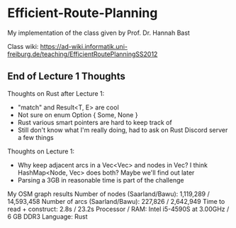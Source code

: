 # Efficient-Route-Planning
My implementation of the class given by Prof. Dr. Hannah Bast

Class wiki: https://ad-wiki.informatik.uni-freiburg.de/teaching/EfficientRoutePlanningSS2012

## End of Lecture 1 Thoughts

Thoughts on Rust after Lecture 1:
- "match" and Result<T, E> are cool
- Not sure on enum Option { Some, None }  
- Rust various smart pointers are hard to keep track of
- Still don't know what I'm really doing, had to ask on Rust Discord server a few things

Thoughts on Lecture 1:
- Why keep adjacent arcs in a Vec<Vec<Arc>> and nodes in Vec<Node>?  I think HashMap<Node, Vec<Arc>> does both?  Maybe we'll find out later
- Parsing a 3GB in reasonable time is part of the challenge

My OSM graph results
Number of nodes (Saarland/Bawu): 1,119,289 / 14,593,458
Number of arcs (Saarland/Bawu): 227,826 / 2,642,949
Time to read + construct:  2.8s / 23.2s
Processor / RAM: Intel i5-4590S at 3.00GHz / 6 GB DDR3
Language: Rust

